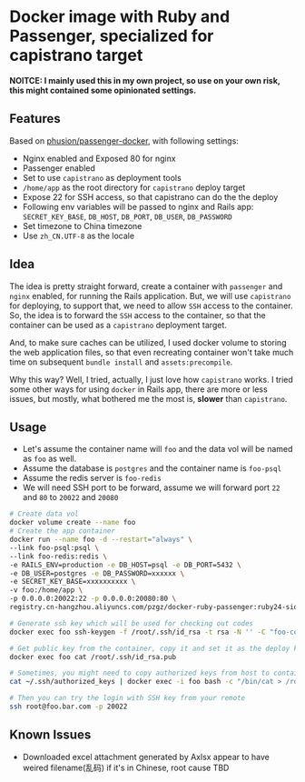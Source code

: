 # Docker image with Ruby and Passenger, specialized for capistrano target

**NOITCE: I mainly used this in my own project, so use on your own risk, this might contained some opinionated settings.**

## Features
Based on [phusion/passenger-docker](https://github.com/phusion/passenger-docker), with following settings:

* Nginx enabled and Exposed 80 for nginx
* Passenger enabled
* Set to use `capistrano` as deployment tools
* `/home/app` as the root directory for `capistrano` deploy target
* Expose 22 for SSH access, so that capistrano can do the the deploy
* Following env variables will be passed to nginx and Rails app: `SECRET_KEY_BASE`,  `DB_HOST`, `DB_PORT`, `DB_USER`, `DB_PASSWORD`
* Set timezone to China timezone
* Use `zh_CN.UTF-8` as the locale

## Idea
The idea is pretty straight forward, create a container with `passenger` and `nginx` enabled, for running the Rails application. But, we will use `capistrano` for deploying, to support that, we need to allow `SSH` access to the container. So, the idea is to forward the `SSH` access to the container, so that the container can be used as a `capistrano` deployment target.

And, to make sure caches can be utilized, I used docker volume to storing the web application files, so that even recreating container won't take much time on subsequent `bundle install` and `assets:precompile`.

Why this way? Well, I tried, actually, I just love how `capistrano` works. I tried some other ways for using `docker` in Rails app, there are more or less issues, but mostly, what bothered me the most is, **slower** than `capistrano`.

## Usage

* Let's assume the container name will `foo` and the data vol will be named as `foo` as well.
* Assume the database is `postgres` and the container name is `foo-psql`
* Assume the redis server is `foo-redis`
* We will need SSH port to be forward, assume we will forward port `22` and `80` to `20022` and `20080`

```bash
# Create data vol
docker volume create --name foo
# Create the app container
docker run --name foo -d --restart="always" \
--link foo-psql:psql \
--link foo-redis:redis \
-e RAILS_ENV=production -e DB_HOST=psql -e DB_PORT=5432 \
-e DB_USER=postgres -e DB_PASSWORD=xxxxxx \
-e SECRET_KEY_BASE=xxxxxxxxxx \
-v foo:/home/app \
-p 0.0.0.0:20022:22 -p 0.0.0.0:20080:80 \
registry.cn-hangzhou.aliyuncs.com/pzgz/docker-ruby-passenger:ruby24-sidekiq

# Generate ssh key which will be used for checking out codes
docker exec foo ssh-keygen -f /root/.ssh/id_rsa -t rsa -N '' -C "foo-container"

# Get public key from the container, copy it and set it as the deploy key on git
docker exec foo cat /root/.ssh/id_rsa.pub

# Sometimes, you might need to copy authorized keys from host to container, so that you can easily login with SSH key
cat ~/.ssh/authorized_keys | docker exec -i foo bash -c "/bin/cat > /root/.ssh/authorized_keys"

# Then you can try the login with SSH key from your remote
ssh root@foo.bar.com -p 20022
```

## Known Issues

* Downloaded excel attachment generated by Axlsx appear to have weired filename(乱码) if it's in Chinese, root cause TBD
